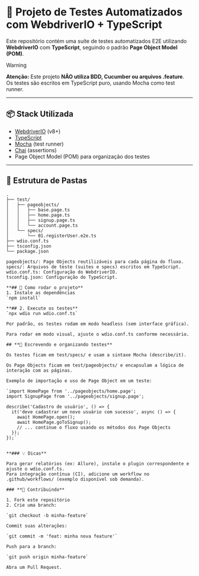 # 🧪 Projeto de Testes Automatizados com WebdriverIO + TypeScript

Este repositório contém uma suíte de testes automatizados E2E utilizando **WebdriverIO** com **TypeScript**, seguindo o padrão **Page Object Model (POM)**.

> [!WARNING]
> **Atenção:** Este projeto **NÃO utiliza BDD, Cucumber ou arquivos .feature**.  
> Os testes são escritos em TypeScript puro, usando Mocha como test runner.

---

## 📦 Stack Utilizada

- [WebdriverIO](https://webdriver.io/) (v8+)
- [TypeScript](https://www.typescriptlang.org/)
- [Mocha](https://mochajs.org/) (test runner)
- [Chai](https://www.chaijs.com/) (assertions)
- Page Object Model (POM) para organização dos testes

---

## 📁 Estrutura de Pastas

```text
.
├── test/
│   ├── pageobjects/
│   │   ├── base.page.ts
│   │   ├── home.page.ts
│   │   ├── signup.page.ts
│   │   └── account.page.ts
│   └── specs/
│       └── 01.registerUser.e2e.ts
├── wdio.conf.ts
├── tsconfig.json
└── package.json

pageobjects/: Page Objects reutilizáveis para cada página do fluxo.
specs/: Arquivos de teste (suites e specs) escritos em TypeScript.
wdio.conf.ts: Configuração do WebdriverIO.
tsconfig.json: Configuração do TypeScript.

**## 🚀 Como rodar o projeto**
1. Instale as dependências
`npm install`

**## 2. Execute os testes**
`npx wdio run wdio.conf.ts`

Por padrão, os testes rodam em modo headless (sem interface gráfica).

Para rodar em modo visual, ajuste o wdio.conf.ts conforme necessário.

## **📝 Escrevendo e organizando testes**

Os testes ficam em test/specs/ e usam a sintaxe Mocha (describe/it).

Os Page Objects ficam em test/pageobjects/ e encapsulam a lógica de interação com as páginas.

Exemplo de importação e uso de Page Object em um teste:

`import HomePage from '../pageobjects/home.page';
import SignupPage from '../pageobjects/signup.page';

describe('Cadastro de usuário', () => {
  it('deve cadastrar um novo usuário com sucesso', async () => {
    await HomePage.open();
    await HomePage.goToSignup();
    // ... continue o fluxo usando os métodos dos Page Objects
  });
});`


**### 💡 Dicas**

Para gerar relatórios (ex: Allure), instale o plugin correspondente e ajuste o wdio.conf.ts.
Para integração contínua (CI), adicione um workflow no .github/workflows/ (exemplo disponível sob demanda).

### **🤝 Contribuindo**

1. Fork este repositório
2. Crie uma branch:

`git checkout -b minha-feature`

Commit suas alterações:

`git commit -m 'feat: minha nova feature'`

Push para a branch:

`git push origin minha-feature`

Abra um Pull Request.